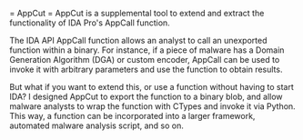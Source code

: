 = AppCut =
AppCut is a supplemental tool to extend and extract the functionality of IDA Pro's AppCall function.

The IDA API AppCall function allows an analyst to call an unexported function within a binary. For instance, if a piece of malware has a Domain Generation Algorithm (DGA) or custom encoder, AppCall can be used to invoke it with arbitrary parameters and use the function to obtain results.

But what if you want to extend this, or use a function without having to start IDA? I designed AppCut to export the function to a binary blob, and allow malware analysts to wrap the function with CTypes and invoke it via Python. This way, a function can be incorporated into a larger framework, automated malware analysis script, and so on.
